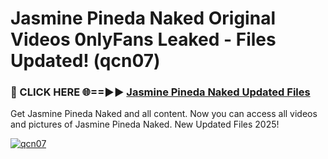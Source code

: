 # Jasmine Pineda Naked Original Videos 0nlyFans Leaked - Files Updated! (qcn07)

<h3>🔴 CLICK HERE 🌐==►► <a href="https://tinyurl.com/yckcrads" rel="nofollow">Jasmine Pineda Naked Updated Files</a></h3>

Get Jasmine Pineda Naked and all content. Now you can access all videos and pictures of Jasmine Pineda Naked. New Updated Files 2025!

[![qcn07](https://i.imgur.com/hpKpOFt.gif)](https://tinyurl.com/yckcrads)
